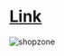 <h1><a href = "https://65225a0f89058303f1140287--famous-sawine-5cafd2.netlify.app/">Link</a></h1>

![shopzone](https://github.com/RohithBhat19/Shop-Zone/assets/88024795/3c0fa49e-090e-4b35-8ed8-8612872853ba)

